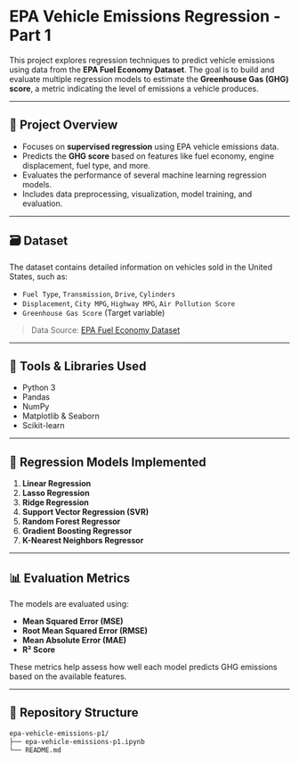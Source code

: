 # EPA Vehicle Emissions Regression - Part 1

This project explores regression techniques to predict vehicle emissions using data from the **EPA Fuel Economy Dataset**. The goal is to build and evaluate multiple regression models to estimate the **Greenhouse Gas (GHG) score**, a metric indicating the level of emissions a vehicle produces.

---

## 📌 Project Overview

- Focuses on **supervised regression** using EPA vehicle emissions data.
- Predicts the **GHG score** based on features like fuel economy, engine displacement, fuel type, and more.
- Evaluates the performance of several machine learning regression models.
- Includes data preprocessing, visualization, model training, and evaluation.

---

## 🗃️ Dataset

The dataset contains detailed information on vehicles sold in the United States, such as:

- `Fuel Type`, `Transmission`, `Drive`, `Cylinders`
- `Displacement`, `City MPG`, `Highway MPG`, `Air Pollution Score`
- `Greenhouse Gas Score` (Target variable)

> Data Source: [EPA Fuel Economy Dataset](https://www.fueleconomy.gov/)

---

## 🧰 Tools & Libraries Used

- Python 3
- Pandas
- NumPy
- Matplotlib & Seaborn
- Scikit-learn

---

## 🧪 Regression Models Implemented

1. **Linear Regression**
2. **Lasso Regression**
3. **Ridge Regression**
4. **Support Vector Regression (SVR)**
5. **Random Forest Regressor**
6. **Gradient Boosting Regressor**
7. **K-Nearest Neighbors Regressor**

---

## 📊 Evaluation Metrics

The models are evaluated using:

- **Mean Squared Error (MSE)**
- **Root Mean Squared Error (RMSE)**
- **Mean Absolute Error (MAE)**
- **R² Score**

These metrics help assess how well each model predicts GHG emissions based on the available features.

---

## 📁 Repository Structure

```bash
epa-vehicle-emissions-p1/
├── epa-vehicle-emissions-p1.ipynb
└── README.md
